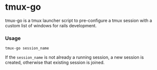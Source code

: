 # tmux-go

tmux-go is a tmux launcher script to pre-configure a tmux session with
a custom list of windows for rails development.

### Usage

    tmux-go session_name

If the `session_name` is not already a running session, a new session
is created, otherwise that existing session is joined.
